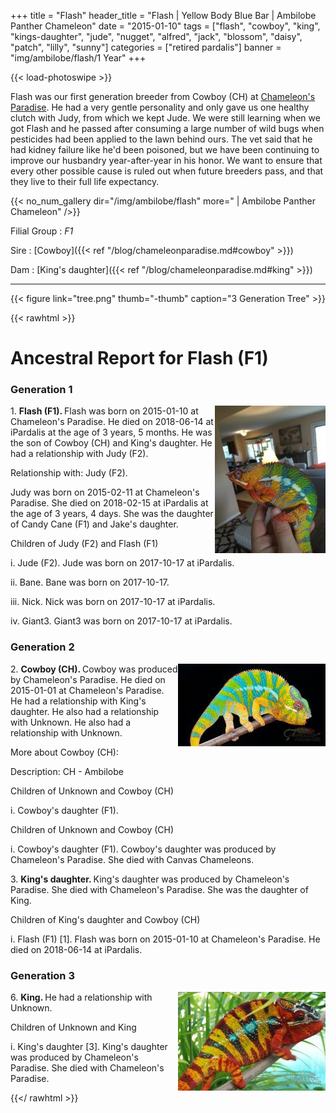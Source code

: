 +++
title = "Flash"
header_title = "Flash | Yellow Body Blue Bar | Ambilobe Panther Chameleon"
date = "2015-01-10"
tags = ["flash", "cowboy", "king", "kings-daughter", "jude", "nugget", "alfred", "jack", 
  "blossom", "daisy", "patch", "lilly", "sunny"]
categories = ["retired pardalis"]
banner = "img/ambilobe/flash/1 Year"
+++

{{< load-photoswipe >}}

Flash was our first generation breeder from Cowboy (CH) at [Chameleon's Paradise](http://www.chameleonparadise.net/). He had a very gentle personality and only gave us one healthy clutch with Judy, from which we kept Jude. We were still learning when we got Flash and he passed after consuming a large number of wild bugs when pesticides had been applied to the lawn behind ours. The vet said that he had kidney failure like he'd been poisoned, but we have been continuing to improve our husbandry year-after-year in his honor. We want to ensure that every other possible cause is ruled out when future breeders pass, and that they live to their full life expectancy.

{{< no_num_gallery dir="/img/ambilobe/flash" more=" | Ambilobe Panther Chameleon" />}}

Filial Group
: *F1*

Sire
: [Cowboy]({{< ref "/blog/chameleonparadise.md#cowboy" >}})

Dam
: [King's daughter]({{< ref "/blog/chameleonparadise.md#king" >}})

---

{{< figure link="tree.png" thumb="-thumb" caption="3 Generation Tree" >}}

{{< rawhtml >}}

  <div id="grampstextdoc">
    <div id="header">
      <h1>Ancestral Report for Flash (F1)</h1>
    </div>
    <h3>Generation 1</h3>
    <img align="right" alt="" border="0" src="is1 Year.jpg" />
    <p>1. <strong>Flash (F1). </strong>Flash was born on 2015-01-10 at Chameleon's Paradise.  He died on 2018-06-14 at iPardalis at the age of 3 years, 5 months.  He was the son of Cowboy (CH) and King's daughter. He had a relationship with Judy (F2). </p>
    <p />Relationship with: Judy (F2).</p>
    <p>Judy was born on 2015-02-11 at Chameleon's Paradise.  She died on 2018-02-15 at iPardalis at the age of 3 years, 4 days.  She was the daughter of Candy Cane (F1) and Jake's daughter. </p>
    <p>Children of Judy (F2) and Flash (F1)</p>
    <p>i. Jude (F2). Jude was born on 2017-10-17 at iPardalis.  </p>
    <p>ii. Bane. Bane was born on 2017-10-17.  </p>
    <p>iii. Nick. Nick was born on 2017-10-17 at iPardalis.  </p>
    <p>iv. Giant3. Giant3 was born on 2017-10-17 at iPardalis.  </p>
    <h3>Generation 2</h3>
    <img align="right" alt="" border="0" src="isCowboy.jpg" />
    <p>2. <strong>Cowboy (CH). </strong>Cowboy was produced by Chameleon's Paradise.  He died on 2015-01-01 at Chameleon's Paradise.  He had a relationship with King's daughter. He also had a relationship with Unknown. He also had a relationship with Unknown. </p>
    <p>More about Cowboy (CH):</p>
    <p>Description: CH - Ambilobe</p>
    <p>Children of Unknown and Cowboy (CH)</p>
    <p>i. Cowboy's daughter (F1). </p>
    <p>Children of Unknown and Cowboy (CH)</p>
    <p>i. Cowboy's daughter (F1). Cowboy's daughter was produced by Chameleon's Paradise.  She died with Canvas Chameleons.  </p>
    <p>3. <strong>King's daughter. </strong>King's daughter was produced by Chameleon's Paradise.  She died with Chameleon's Paradise.  She was the daughter of King. </p>
    <p>Children of King's daughter and Cowboy (CH)</p>
    <p>i. Flash (F1) [1]. Flash was born on 2015-01-10 at Chameleon's Paradise.  He died on 2018-06-14 at iPardalis.  </p>
    <h3>Generation 3</h3>
    <img align="right" alt="" border="0" src="isKing.jpg" />
    <p>6. <strong>King. </strong>He had a relationship with Unknown. </p>
    <p>Children of Unknown and King</p>
    <p>i. King's daughter [3]. King's daughter was produced by Chameleon's Paradise.  She died with Chameleon's Paradise.  </p>
  </div>
  
{{</ rawhtml >}}
